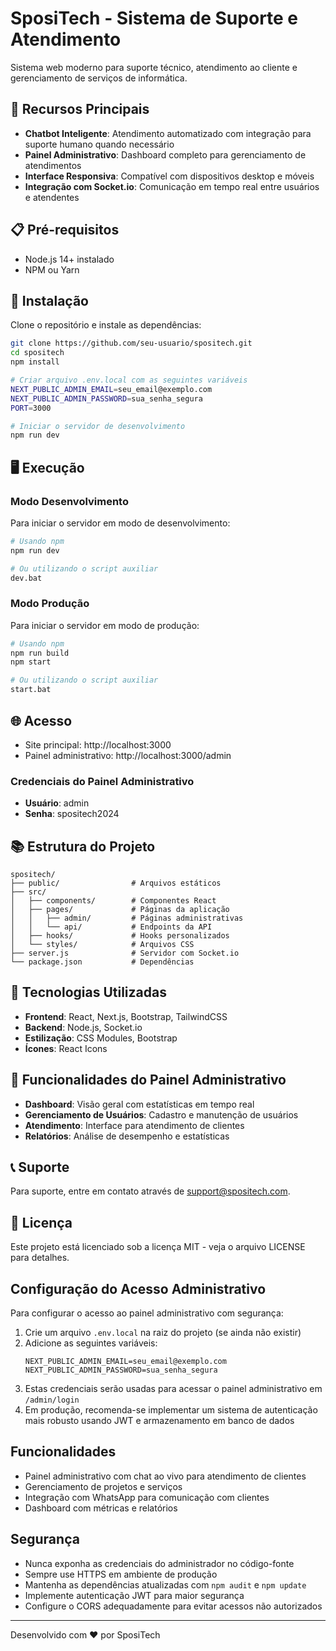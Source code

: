 # SposiTech - Sistema de Suporte e Atendimento

Sistema web moderno para suporte técnico, atendimento ao cliente e gerenciamento de serviços de informática.

## 🚀 Recursos Principais

- **Chatbot Inteligente**: Atendimento automatizado com integração para suporte humano quando necessário
- **Painel Administrativo**: Dashboard completo para gerenciamento de atendimentos
- **Interface Responsiva**: Compatível com dispositivos desktop e móveis
- **Integração com Socket.io**: Comunicação em tempo real entre usuários e atendentes

## 📋 Pré-requisitos

- Node.js 14+ instalado
- NPM ou Yarn

## 🔧 Instalação

Clone o repositório e instale as dependências:

```bash
git clone https://github.com/seu-usuario/spositech.git
cd spositech
npm install

# Criar arquivo .env.local com as seguintes variáveis
NEXT_PUBLIC_ADMIN_EMAIL=seu_email@exemplo.com
NEXT_PUBLIC_ADMIN_PASSWORD=sua_senha_segura
PORT=3000

# Iniciar o servidor de desenvolvimento
npm run dev
```

## 🖥️ Execução

### Modo Desenvolvimento

Para iniciar o servidor em modo de desenvolvimento:

```bash
# Usando npm
npm run dev

# Ou utilizando o script auxiliar
dev.bat
```

### Modo Produção

Para iniciar o servidor em modo de produção:

```bash
# Usando npm
npm run build
npm start

# Ou utilizando o script auxiliar
start.bat
```

## 🌐 Acesso

- Site principal: http://localhost:3000
- Painel administrativo: http://localhost:3000/admin

### Credenciais do Painel Administrativo
- **Usuário**: admin
- **Senha**: spositech2024

## 📚 Estrutura do Projeto

```
spositech/
├── public/                # Arquivos estáticos
├── src/
│   ├── components/        # Componentes React
│   ├── pages/             # Páginas da aplicação
│   │   ├── admin/         # Páginas administrativas
│   │   └── api/           # Endpoints da API
│   ├── hooks/             # Hooks personalizados
│   └── styles/            # Arquivos CSS
├── server.js              # Servidor com Socket.io
└── package.json           # Dependências
```

## 🔧 Tecnologias Utilizadas

- **Frontend**: React, Next.js, Bootstrap, TailwindCSS
- **Backend**: Node.js, Socket.io
- **Estilização**: CSS Modules, Bootstrap
- **Ícones**: React Icons

## 📝 Funcionalidades do Painel Administrativo

- **Dashboard**: Visão geral com estatísticas em tempo real
- **Gerenciamento de Usuários**: Cadastro e manutenção de usuários
- **Atendimento**: Interface para atendimento de clientes
- **Relatórios**: Análise de desempenho e estatísticas

## 📞 Suporte

Para suporte, entre em contato através de support@spositech.com.

## 📜 Licença

Este projeto está licenciado sob a licença MIT - veja o arquivo LICENSE para detalhes.

## Configuração do Acesso Administrativo

Para configurar o acesso ao painel administrativo com segurança:

1. Crie um arquivo `.env.local` na raiz do projeto (se ainda não existir)
2. Adicione as seguintes variáveis:
   ```
   NEXT_PUBLIC_ADMIN_EMAIL=seu_email@exemplo.com
   NEXT_PUBLIC_ADMIN_PASSWORD=sua_senha_segura
   ```
3. Estas credenciais serão usadas para acessar o painel administrativo em `/admin/login`
4. Em produção, recomenda-se implementar um sistema de autenticação mais robusto usando JWT e armazenamento em banco de dados

## Funcionalidades

- Painel administrativo com chat ao vivo para atendimento de clientes
- Gerenciamento de projetos e serviços
- Integração com WhatsApp para comunicação com clientes
- Dashboard com métricas e relatórios

## Segurança

- Nunca exponha as credenciais do administrador no código-fonte
- Sempre use HTTPS em ambiente de produção
- Mantenha as dependências atualizadas com `npm audit` e `npm update`
- Implemente autenticação JWT para maior segurança
- Configure o CORS adequadamente para evitar acessos não autorizados

---

Desenvolvido com ❤️ por SposiTech 